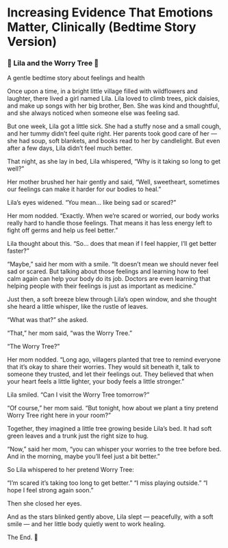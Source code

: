 # Increasing Evidence That Emotions Matter, Clinically (Bedtime Story Version)

### 🩵 Lila and the Worry Tree 🩵
A gentle bedtime story about feelings and health

Once upon a time, in a bright little village filled with wildflowers and laughter, there lived a girl named Lila. Lila loved to climb trees, pick daisies, and make up songs with her big brother, Ben. She was kind and thoughtful, and she always noticed when someone else was feeling sad.

But one week, Lila got a little sick. She had a stuffy nose and a small cough, and her tummy didn’t feel quite right. Her parents took good care of her — she had soup, soft blankets, and books read to her by candlelight. But even after a few days, Lila didn’t feel much better.

That night, as she lay in bed, Lila whispered, “Why is it taking so long to get well?”

Her mother brushed her hair gently and said, “Well, sweetheart, sometimes our feelings can make it harder for our bodies to heal.”

Lila’s eyes widened. “You mean... like being sad or scared?”

Her mom nodded. “Exactly. When we’re scared or worried, our body works really hard to handle those feelings. That means it has less energy left to fight off germs and help us feel better.”

Lila thought about this. “So... does that mean if I feel happier, I’ll get better faster?”

“Maybe,” said her mom with a smile. “It doesn’t mean we should never feel sad or scared. But talking about those feelings and learning how to feel calm again can help your body do its job. Doctors are even learning that helping people with their feelings is just as important as medicine.”

Just then, a soft breeze blew through Lila’s open window, and she thought she heard a little whisper, like the rustle of leaves.

“What was that?” she asked.

“That,” her mom said, “was the Worry Tree.”

“The Worry Tree?”

Her mom nodded. “Long ago, villagers planted that tree to remind everyone that it’s okay to share their worries. They would sit beneath it, talk to someone they trusted, and let their feelings out. They believed that when your heart feels a little lighter, your body feels a little stronger.”

Lila smiled. “Can I visit the Worry Tree tomorrow?”

“Of course,” her mom said. “But tonight, how about we plant a tiny pretend Worry Tree right here in your room?”

Together, they imagined a little tree growing beside Lila’s bed. It had soft green leaves and a trunk just the right size to hug.

“Now,” said her mom, “you can whisper your worries to the tree before bed. And in the morning, maybe you’ll feel just a bit better.”

So Lila whispered to her pretend Worry Tree:

“I’m scared it’s taking too long to get better.”
“I miss playing outside.”
“I hope I feel strong again soon.”

Then she closed her eyes.

And as the stars blinked gently above, Lila slept — peacefully, with a soft smile — and her little body quietly went to work healing.

The End. 🌙